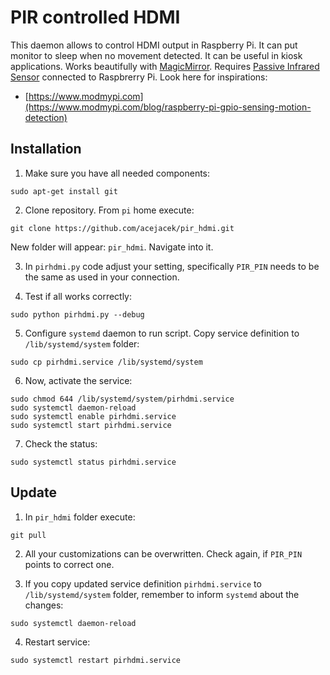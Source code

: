 # PIR controlled HDMI

This daemon allows to control HDMI output in Raspberry Pi. It can put monitor to sleep when no movement detected. It can be useful in kiosk applications. Works beautifully with [MagicMirror](https://magicmirror.builders). Requires [Passive Infrared Sensor](https://en.wikipedia.org/wiki/Passive_infrared_sensor) connected to Raspbrerry Pi. Look here for inspirations:

- [https://www.modmypi.com](https://www.modmypi.com/blog/raspberry-pi-gpio-sensing-motion-detection)

## Installation

1. Make sure you have all needed components:
```
sudo apt-get install git
```

2. Clone repository. From `pi` home execute:
```
git clone https://github.com/acejacek/pir_hdmi.git
```
New folder will appear: `pir_hdmi`. Navigate into it.

3. In `pirhdmi.py` code adjust your setting, specifically `PIR_PIN` needs to be the same as used in your connection.

4. Test if all works correctly:
```
sudo python pirhdmi.py --debug
```

5. Configure `systemd` daemon to run script. Copy service definition to `/lib/systemd/system` folder:
```
sudo cp pirhdmi.service /lib/systemd/system
```

6. Now, activate the service:
```
sudo chmod 644 /lib/systemd/system/pirhdmi.service
sudo systemctl daemon-reload
sudo systemctl enable pirhdmi.service
sudo systemctl start pirhdmi.service
```

7. Check the status:
```
sudo systemctl status pirhdmi.service
```

## Update
1. In `pir_hdmi` folder execute:
```
git pull
```

2. All your customizations can be overwritten. Check again, if `PIR_PIN` points to correct one.

3. If you copy updated service definition `pirhdmi.service` to `/lib/systemd/system` folder, remember to inform `systemd` about the changes:
```
sudo systemctl daemon-reload
```
4. Restart service:
```
sudo systemctl restart pirhdmi.service
```

